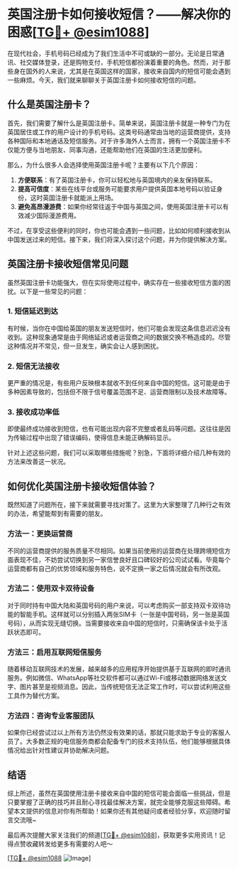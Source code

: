 # 英国注册卡如何接收短信？——解决你的困惑[[TG💪+ @esim1088](https://t.me/s/esim1088)]

在现代社会，手机号码已经成为了我们生活中不可或缺的一部分。无论是日常通讯、社交媒体登录，还是购物支付，手机短信都扮演着重要的角色。然而，对于那些身在国外的人来说，尤其是在英国这样的国家，接收来自国内的短信可能会遇到一些麻烦。今天，我们就来聊聊关于英国注册卡如何接收短信的问题。

## 什么是英国注册卡？

首先，我们需要了解什么是英国注册卡。简单来说，英国注册卡就是一种专门为在英国居住或工作的用户设计的手机号码。这类号码通常由当地的运营商提供，支持各种国际和本地通话及短信服务。对于许多海外人士而言，拥有一个英国注册卡不仅能方便与当地朋友、同事沟通，还能帮助他们在英国的生活更加便利。

那么，为什么很多人会选择使用英国注册卡呢？主要有以下几个原因：

1. **方便联系**：有了英国注册卡，你可以轻松地与英国境内的亲友保持联系。
2. **提高可信度**：某些在线平台或服务可能要求用户提供英国本地号码以验证身份，这时英国注册卡就能派上用场。
3. **避免高昂漫游费**：如果你经常往返于中国与英国之间，使用英国注册卡可以有效减少国际漫游费用。

不过，在享受这些便利的同时，你也可能会遇到一些问题，比如如何顺利接收到从中国发送过来的短信。接下来，我们将深入探讨这个问题，并为你提供解决方案。

## 英国注册卡接收短信常见问题

虽然英国注册卡功能强大，但在实际使用过程中，确实存在一些接收短信方面的困扰。以下是一些常见的问题：

### 1. 短信延迟到达

有时候，当你在中国给英国的朋友发送短信时，他们可能会发现这条信息迟迟没有收到。这种现象通常是由于网络延迟或者运营商之间的数据交换不畅造成的。尽管这种情况并不常见，但一旦发生，确实会让人感到困扰。

### 2. 短信无法接收

更严重的情况是，有些用户反映根本就收不到任何来自中国的短信。这可能是由于多种因素导致的，包括但不限于信号覆盖范围不足、运营商限制以及技术故障等。

### 3. 接收成功率低

即使最终成功接收到短信，也有可能出现内容不完整或者乱码等问题。这往往是因为传输过程中出现了错误编码，使得信息未能正确解码显示。

针对上述这些问题，我们可以采取哪些措施呢？别急，下面将详细介绍几种有效的方法来改善这一状况。

## 如何优化英国注册卡接收短信体验？

既然知道了问题所在，接下来就需要寻找对策了。这里为大家整理了几种行之有效的办法，希望能帮到有需要的朋友。

### 方法一：更换运营商

不同的运营商提供的服务质量不尽相同。如果当前使用的运营商在处理跨境短信方面表现不佳，不妨尝试切换到另一家信誉良好且口碑较好的公司试试看。毕竟每个运营商都有自己的优势领域和服务特色，说不定换一家之后情况就会有所改观。

### 方法二：使用双卡双待设备

对于同时持有中国大陆和英国号码的用户来说，可以考虑购买一部支持双卡双待功能的智能手机。这样就可以分别插入两张SIM卡（一张是中国号码，另一张是英国号码），从而实现无缝切换。当需要接收来自中国的短信时，只需确保该卡处于活跃状态即可。

### 方法三：启用互联网短信服务

随着移动互联网技术的发展，越来越多的应用程序开始提供基于互联网的即时通讯服务。例如微信、WhatsApp等社交软件都可以通过Wi-Fi或移动数据网络发送文字、图片甚至是视频消息。因此，当传统短信无法正常工作时，可以尝试利用这些工具作为替代方案。

### 方法四：咨询专业客服团队

如果你已经尝试过以上所有方法仍然没有效果的话，那就只能求助于专业的客服人员了。大多数正规的电信服务商都会配备专门的技术支持队伍，他们能够根据具体情况给出针对性建议并协助解决问题。

## 结语

综上所述，虽然在英国使用注册卡接收来自中国的短信可能会面临一些挑战，但是只要掌握了正确的技巧并且耐心寻找最佳解决方案，就完全能够克服这些障碍。希望本文提供的信息对你有所帮助！如果你还有其他疑问或者经验分享，欢迎随时留言交流哦~

最后再次提醒大家关注我们的频道[[TG💪+ @esim1088](https://t.me/s/esim1088)]，获取更多实用资讯！记得点赞收藏转发给更多有需要的人吧～

[[TG💪+ @esim1088](https://t.me/s/esim1088) ![Image](https://i.postimg.cc/4NQfJmqS/Snipaste-2025-05-13-00-14-12.png)]